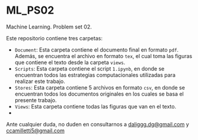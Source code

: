 # ML_PS02
Machine Learning. Problem set 02.

Este repositorio contiene tres carpetas:

- `Document`: Esta carpeta contiene el documento final en formato `pdf`. Además, se encuentra el archivo en formato `tex`, el cual toma las figuras que contiene el texto desde la carpeta `views`.
- `Scripts`: Esta carpeta contiene el script `1.ipynb`, en donde se encuentran todos las estrategias computacionales utilizadas para realizar este trabajo.
- `Stores`: Esta carpeta contiene 5 archivos en formato `csv`, en donde se encuentran todos los documentos originales en los cuales se basa el presente trabajo.
- `Views`: Esta carpeta contiene todas las figuras que van en el texto.
- 
Ante cualquier duda, no duden en consultarnos a [daliggg.dg@gmail.com](daliggg.dg@gmail.com) y [ccamilletti5@gmail.com](ccamilletti5@gmail.com)
